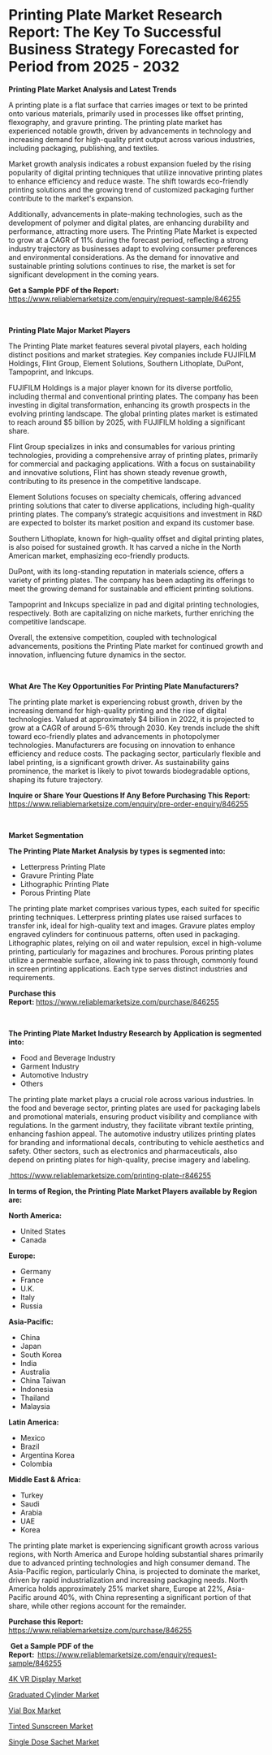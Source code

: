 <p><h1>Printing Plate Market Research Report: The Key To Successful Business Strategy Forecasted for Period from 2025 - 2032</h1></p><p><strong>Printing Plate Market Analysis and Latest Trends</strong></p>
<p><p>A printing plate is a flat surface that carries images or text to be printed onto various materials, primarily used in processes like offset printing, flexography, and gravure printing. The printing plate market has experienced notable growth, driven by advancements in technology and increasing demand for high-quality print output across various industries, including packaging, publishing, and textiles.</p><p>Market growth analysis indicates a robust expansion fueled by the rising popularity of digital printing techniques that utilize innovative printing plates to enhance efficiency and reduce waste. The shift towards eco-friendly printing solutions and the growing trend of customized packaging further contribute to the market's expansion. </p><p>Additionally, advancements in plate-making technologies, such as the development of polymer and digital plates, are enhancing durability and performance, attracting more users. The Printing Plate Market is expected to grow at a CAGR of 11% during the forecast period, reflecting a strong industry trajectory as businesses adapt to evolving consumer preferences and environmental considerations. As the demand for innovative and sustainable printing solutions continues to rise, the market is set for significant development in the coming years.</p></p>
<p><strong>Get a Sample PDF of the Report:&nbsp;</strong> <a href="https://www.reliablemarketsize.com/enquiry/request-sample/846255?utm_campaign=1885&utm_medium=2&utm_source=Github&utm_content=ia&utm_term=04042025&utm_id=printing-plate">https://www.reliablemarketsize.com/enquiry/request-sample/846255</a></p>
<p>&nbsp;</p>
<p><strong>Printing Plate Major Market Players</strong></p>
<p><p>The Printing Plate market features several pivotal players, each holding distinct positions and market strategies. Key companies include FUJIFILM Holdings, Flint Group, Element Solutions, Southern Lithoplate, DuPont, Tampoprint, and Inkcups. </p><p>FUJIFILM Holdings is a major player known for its diverse portfolio, including thermal and conventional printing plates. The company has been investing in digital transformation, enhancing its growth prospects in the evolving printing landscape. The global printing plates market is estimated to reach around $5 billion by 2025, with FUJIFILM holding a significant share.</p><p>Flint Group specializes in inks and consumables for various printing technologies, providing a comprehensive array of printing plates, primarily for commercial and packaging applications. With a focus on sustainability and innovative solutions, Flint has shown steady revenue growth, contributing to its presence in the competitive landscape.</p><p>Element Solutions focuses on specialty chemicals, offering advanced printing solutions that cater to diverse applications, including high-quality printing plates. The company’s strategic acquisitions and investment in R&D are expected to bolster its market position and expand its customer base.</p><p>Southern Lithoplate, known for high-quality offset and digital printing plates, is also poised for sustained growth. It has carved a niche in the North American market, emphasizing eco-friendly products.</p><p>DuPont, with its long-standing reputation in materials science, offers a variety of printing plates. The company has been adapting its offerings to meet the growing demand for sustainable and efficient printing solutions.</p><p>Tampoprint and Inkcups specialize in pad and digital printing technologies, respectively. Both are capitalizing on niche markets, further enriching the competitive landscape.</p><p>Overall, the extensive competition, coupled with technological advancements, positions the Printing Plate market for continued growth and innovation, influencing future dynamics in the sector.</p></p>
<p>&nbsp;</p>
<p><strong>What Are The Key Opportunities For Printing Plate Manufacturers?</strong></p>
<p><p>The printing plate market is experiencing robust growth, driven by the increasing demand for high-quality printing and the rise of digital technologies. Valued at approximately $4 billion in 2022, it is projected to grow at a CAGR of around 5-6% through 2030. Key trends include the shift toward eco-friendly plates and advancements in photopolymer technologies. Manufacturers are focusing on innovation to enhance efficiency and reduce costs. The packaging sector, particularly flexible and label printing, is a significant growth driver. As sustainability gains prominence, the market is likely to pivot towards biodegradable options, shaping its future trajectory.</p></p>
<p><strong>Inquire or Share Your Questions If Any Before Purchasing This Report:</strong> <a href="https://www.reliablemarketsize.com/enquiry/pre-order-enquiry/846255?utm_campaign=1885&utm_medium=2&utm_source=Github&utm_content=ia&utm_term=04042025&utm_id=printing-plate">https://www.reliablemarketsize.com/enquiry/pre-order-enquiry/846255</a></p>
<p>&nbsp;</p>
<p><strong>Market Segmentation</strong></p>
<p><strong>The Printing Plate Market Analysis by types is segmented into:</strong></p>
<p><ul><li>Letterpress Printing Plate</li><li>Gravure Printing Plate</li><li>Lithographic Printing Plate</li><li>Porous Printing Plate</li></ul></p>
<p><p>The printing plate market comprises various types, each suited for specific printing techniques. Letterpress printing plates use raised surfaces to transfer ink, ideal for high-quality text and images. Gravure plates employ engraved cylinders for continuous patterns, often used in packaging. Lithographic plates, relying on oil and water repulsion, excel in high-volume printing, particularly for magazines and brochures. Porous printing plates utilize a permeable surface, allowing ink to pass through, commonly found in screen printing applications. Each type serves distinct industries and requirements.</p></p>
<p><strong>Purchase this Report:&nbsp;</strong><a href="https://www.reliablemarketsize.com/purchase/846255?utm_campaign=1885&utm_medium=2&utm_source=Github&utm_content=ia&utm_term=04042025&utm_id=printing-plate">https://www.reliablemarketsize.com/purchase/846255</a></p>
<p>&nbsp;</p>
<p><strong>The Printing Plate Market Industry Research by Application is segmented into:</strong></p>
<p><ul><li>Food and Beverage Industry</li><li>Garment Industry</li><li>Automotive Industry</li><li>Others</li></ul></p>
<p><p>The printing plate market plays a crucial role across various industries. In the food and beverage sector, printing plates are used for packaging labels and promotional materials, ensuring product visibility and compliance with regulations. In the garment industry, they facilitate vibrant textile printing, enhancing fashion appeal. The automotive industry utilizes printing plates for branding and informational decals, contributing to vehicle aesthetics and safety. Other sectors, such as electronics and pharmaceuticals, also depend on printing plates for high-quality, precise imagery and labeling.</p></p>
<p><a href="https://www.reliablemarketsize.com/printing-plate-r846255?utm_campaign=1885&utm_medium=2&utm_source=Github&utm_content=ia&utm_term=04042025&utm_id=printing-plate">&nbsp;https://www.reliablemarketsize.com/printing-plate-r846255</a></p>
<p><strong>In terms of Region, the Printing Plate Market Players available by Region are:</strong></p>
<p>
    <p> <strong> North America: </strong>
        <ul>
            <li>United States</li>
            <li>Canada</li>
        </ul>
        </p> 
    <p> <strong> Europe: </strong>
        <ul>
            <li>Germany</li>
            <li>France</li>
            <li>U.K.</li>
            <li>Italy</li>
            <li>Russia</li>
        </ul>
        </p> 
    <p> <strong> Asia-Pacific: </strong>
        <ul>
            <li>China</li>
            <li>Japan</li>
            <li>South Korea</li>
            <li>India</li>
            <li>Australia</li>
            <li>China Taiwan</li>
            <li>Indonesia</li>
            <li>Thailand</li>
            <li>Malaysia</li>
        </ul>
        </p> 
    <p> <strong> Latin America: </strong>
        <ul>
            <li>Mexico</li>
            <li>Brazil</li>
            <li>Argentina Korea</li>
            <li>Colombia</li>
        </ul>
        </p> 
    <p> <strong> Middle East & Africa: </strong>
        <ul>
            <li>Turkey</li>
            <li>Saudi</li>
            <li>Arabia</li>
            <li>UAE</li>
            <li>Korea</li>
        </ul>
    </p>
    </p>
<p><p>The printing plate market is experiencing significant growth across various regions, with North America and Europe holding substantial shares primarily due to advanced printing technologies and high consumer demand. The Asia-Pacific region, particularly China, is projected to dominate the market, driven by rapid industrialization and increasing packaging needs. North America holds approximately 25% market share, Europe at 22%, Asia-Pacific around 40%, with China representing a significant portion of that share, while other regions account for the remainder.</p></p>
<p><strong>Purchase this Report: </strong><a href="https://www.reliablemarketsize.com/purchase/846255?utm_campaign=1885&utm_medium=2&utm_source=Github&utm_content=ia&utm_term=04042025&utm_id=printing-plate">https://www.reliablemarketsize.com/purchase/846255</a></p>
<p>&nbsp;<strong>Get a Sample PDF of the Report:&nbsp;&nbsp;</strong><a href="https://www.reliablemarketsize.com/enquiry/request-sample/846255?utm_campaign=1885&utm_medium=2&utm_source=Github&utm_content=ia&utm_term=04042025&utm_id=printing-plate">https://www.reliablemarketsize.com/enquiry/request-sample/846255</a></p>
<p><strong></strong></p>
<p><p><a href="https://github.com/laroybarrize/Market-Research-Report-List-1/blob/main/4k-vr-display-market.md?utm_campaign=1885&utm_medium=2&utm_source=Github&utm_content=ia&utm_term=04042025&utm_id=printing-plate">4K VR Display Market</a></p><p><a href="https://github.com/melascalbirp/Market-Research-Report-List-1/blob/main/graduated-cylinder-market.md?utm_campaign=1885&utm_medium=2&utm_source=Github&utm_content=ia&utm_term=04042025&utm_id=printing-plate">Graduated Cylinder Market</a></p><p><a href="https://github.com/guzmabugbyf1/Market-Research-Report-List-1/blob/main/vial-box-market.md?utm_campaign=1885&utm_medium=2&utm_source=Github&utm_content=ia&utm_term=04042025&utm_id=printing-plate">Vial Box Market</a></p><p><a href="https://github.com/gallatannyv6/Market-Research-Report-List-1/blob/main/tinted-sunscreen-market.md?utm_campaign=1885&utm_medium=2&utm_source=Github&utm_content=ia&utm_term=04042025&utm_id=printing-plate">Tinted Sunscreen Market</a></p><p><a href="https://github.com/waackheidtn5/Market-Research-Report-List-1/blob/main/single-dose-sachet-market.md?utm_campaign=1885&utm_medium=2&utm_source=Github&utm_content=ia&utm_term=04042025&utm_id=printing-plate">Single Dose Sachet Market</a></p></p>